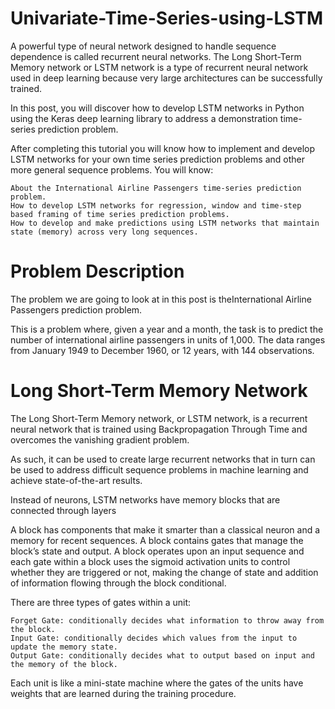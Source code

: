# Univariate-Time-Series-using-LSTM

A powerful type of neural network designed to handle sequence dependence is called recurrent neural networks. The Long Short-Term Memory network or LSTM network is a type of recurrent neural network used in deep learning because very large architectures can be successfully trained.

In this post, you will discover how to develop LSTM networks in Python using the Keras deep learning library to address a demonstration time-series prediction problem.

After completing this tutorial you will know how to implement and develop LSTM networks for your own time series prediction problems and other more general sequence problems. You will know:

    About the International Airline Passengers time-series prediction problem.
    How to develop LSTM networks for regression, window and time-step based framing of time series prediction problems.
    How to develop and make predictions using LSTM networks that maintain state (memory) across very long sequences.
    
# Problem Description
The problem we are going to look at in this post is theInternational Airline Passengers prediction problem.

This is a problem where, given a year and a month, the task is to predict the number of international airline passengers in units of 1,000. The data ranges from January 1949 to December 1960, or 12 years, with 144 observations.

# Long Short-Term Memory Network
The Long Short-Term Memory network, or LSTM network, is a recurrent neural network that is trained using Backpropagation Through Time and overcomes the vanishing gradient problem.

As such, it can be used to create large recurrent networks that in turn can be used to address difficult sequence problems in machine learning and achieve state-of-the-art results.

Instead of neurons, LSTM networks have memory blocks that are connected through layers

A block has components that make it smarter than a classical neuron and a memory for recent sequences. A block contains gates that manage the block’s state and output. A block operates upon an input sequence and each gate within a block uses the sigmoid activation units to control whether they are triggered or not, making the change of state and addition of information flowing through the block conditional.

There are three types of gates within a unit:

    Forget Gate: conditionally decides what information to throw away from the block.
    Input Gate: conditionally decides which values from the input to update the memory state.
    Output Gate: conditionally decides what to output based on input and the memory of the block.


Each unit is like a mini-state machine where the gates of the units have weights that are learned during the training procedure.

